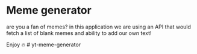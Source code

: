 # Meme generator

are you a fan of memes? in this application we are using an API that would fetch
a list of blank memes and ability to add our own text!

Enjoy 🔥
#   y t - m e m e - g e n e r a t o r  
 